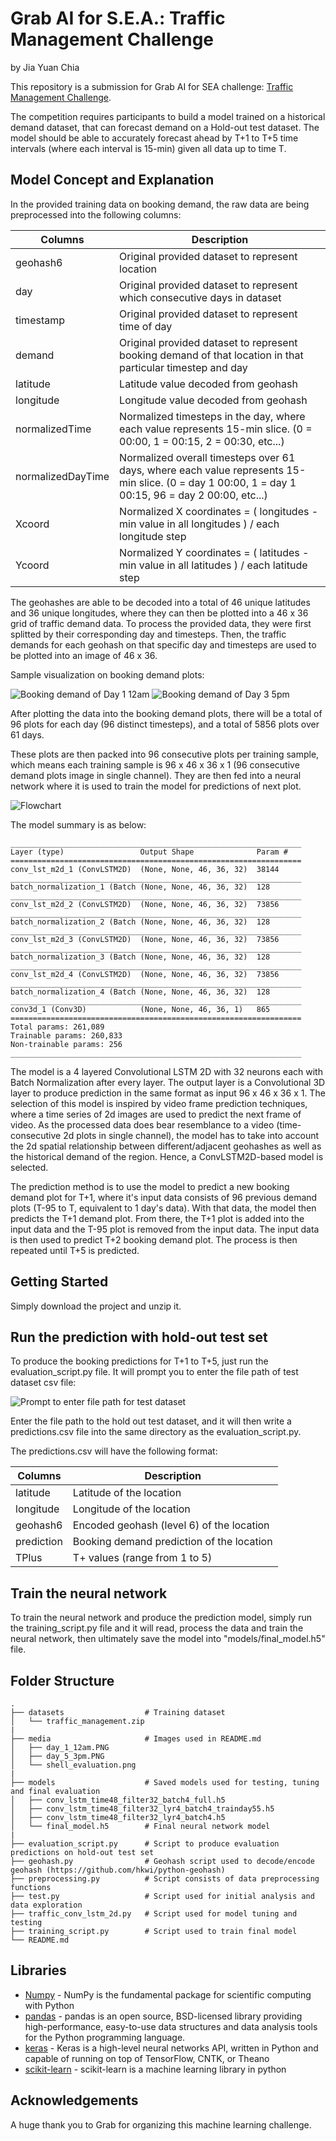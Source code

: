 # Grab AI for S.E.A.: Traffic Management Challenge
by Jia Yuan Chia

This repository is a submission for Grab AI for SEA challenge: [Traffic Management Challenge](https://www.aiforsea.com/traffic-management).

The competition requires participants to build a model trained on a historical demand dataset, that can forecast demand on a Hold-out test dataset. 
The model should be able to accurately forecast ahead by T+1 to T+5 time intervals (where each interval is 15-min) given all data up to time T.

## Model Concept and Explanation
In the provided training data on booking demand, the raw data are being preprocessed into the following columns:

| Columns        | Description           |
| -------------- | --------------------- |
| geohash6       | Original provided dataset to represent location |
| day            | Original provided dataset to represent which consecutive days in dataset |
| timestamp      | Original provided dataset to represent time of day |
| demand         | Original provided dataset to represent booking demand of that location in that particular timestep and day |
| latitude       | Latitude value decoded from geohash |
| longitude      | Longitude value decoded from geohash |
| normalizedTime | Normalized timesteps in the day, where each value represents 15-min slice. (0 = 00:00, 1 = 00:15, 2 = 00:30, etc...) |
| normalizedDayTime | Normalized overall timesteps over 61 days, where each value represents 15-min slice. (0 = day 1 00:00, 1 = day 1 00:15, 96 = day 2 00:00, etc...) |
| Xcoord | Normalized X coordinates = ( longitudes - min value in all longitudes ) / each longitude step |
| Ycoord | Normalized Y coordinates = ( latitudes - min value in all latitudes ) / each latitude step |

The geohashes are able to be decoded into a total of 46 unique latitudes and 36 unique longitudes, where they can then be plotted into a 46 x 36 grid of traffic demand data.
To process the provided data, they were first splitted by their corresponding day and timesteps. 
Then, the traffic demands for each geohash on that specific day and timesteps are used to be plotted into an image of 46 x 36.

Sample visualization on booking demand plots:

![Booking demand of Day 1 12am](media/day_1_12am.PNG)
![Booking demand of Day 3 5pm](media/day_5_3pm.PNG)

After plotting the data into the booking demand plots, there will be a total of 96 plots for each day (96 distinct timesteps), 
and a total of 5856 plots over 61 days.

These plots are then packed into 96 consecutive plots per training sample, which means each training sample is 96 x 46 x 36 x 1 (96 consecutive demand plots image in single channel). They are then fed into a neural network where it is used to train the model for predictions of next plot. 

![Flowchart](media/Flowchart.png)

The model summary is as below:

```
_________________________________________________________________
Layer (type)                 Output Shape              Param #   
=================================================================
conv_lst_m2d_1 (ConvLSTM2D)  (None, None, 46, 36, 32)  38144     
_________________________________________________________________
batch_normalization_1 (Batch (None, None, 46, 36, 32)  128       
_________________________________________________________________
conv_lst_m2d_2 (ConvLSTM2D)  (None, None, 46, 36, 32)  73856     
_________________________________________________________________
batch_normalization_2 (Batch (None, None, 46, 36, 32)  128       
_________________________________________________________________
conv_lst_m2d_3 (ConvLSTM2D)  (None, None, 46, 36, 32)  73856     
_________________________________________________________________
batch_normalization_3 (Batch (None, None, 46, 36, 32)  128       
_________________________________________________________________
conv_lst_m2d_4 (ConvLSTM2D)  (None, None, 46, 36, 32)  73856     
_________________________________________________________________
batch_normalization_4 (Batch (None, None, 46, 36, 32)  128       
_________________________________________________________________
conv3d_1 (Conv3D)            (None, None, 46, 36, 1)   865       
=================================================================
Total params: 261,089
Trainable params: 260,833
Non-trainable params: 256
_________________________________________________________________
```

The model is a 4 layered Convolutional LSTM 2D with 32 neurons each with Batch Normalization after every layer. The output layer is a Convolutional 3D layer to produce prediction in the same format as input 96 x 46 x 36 x 1. The selection of this model is inspired by video frame prediction techniques, where a time series of 2d images are used to predict the next frame of video. As the processed data does bear resemblance to a video (time-consecutive 2d plots in single channel), the model has to take into account the 2d spatial relationship between different/adjacent geohashes as well as the historical demand of the region. Hence, a ConvLSTM2D-based model is selected.

The prediction method is to use the model to predict a new booking demand plot for T+1, where it's input data consists of 96 previous demand plots (T-95 to T, equivalent to 1 day's data).
With that data, the model then predicts the T+1 demand plot.
From there, the T+1 plot is added into the input data and the T-95 plot is removed from the input data.
The input data is then used to predict T+2 booking demand plot.
The process is then repeated until T+5 is predicted.

## Getting Started
Simply download the project and unzip it.

## Run the prediction with hold-out test set
To produce the booking predictions for T+1 to T+5, just run the evaluation_script.py file. It will prompt you to enter the file path of test dataset csv file:

![Prompt to enter file path for test dataset](media/shell_evaluation.png)

Enter the file path to the hold out test dataset, and it will then write a predictions.csv file into the same directory as the evaluation_script.py.

The predictions.csv will have the following format:

| Columns    | Description           |
| ---------- | --------------------- |
| latitude   | Latitude of the location |
| longitude  | Longitude of the location |
| geohash6   | Encoded geohash (level 6) of the location |
| prediction | Booking demand prediction of the location |
| TPlus      | T+ values (range from 1 to 5) |

## Train the neural network
To train the neural network and produce the prediction model, simply run the training_script.py file and it will read, process the data and train the neural network, then ultimately save the model into "models/final_model.h5" file.

## Folder Structure

```
.
├── datasets                  # Training dataset
│   └── traffic_management.zip
|
├── media                     # Images used in README.md
│   ├── day_1_12am.PNG
│   ├── day_5_3pm.PNG
│   └── shell_evaluation.png
|
├── models                    # Saved models used for testing, tuning and final evaluation
│   ├── conv_lstm_time48_filter32_batch4_full.h5
│   ├── conv_lstm_time48_filter32_lyr4_batch4_trainday55.h5
│   ├── conv_lstm_time48_filter32_lyr4_batch4.h5
│   └── final_model.h5        # Final neural network model
|
├── evaluation_script.py      # Script to produce evaluation predictions on hold-out test set
├── geohash.py                # Geohash script used to decode/encode geohash (https://github.com/hkwi/python-geohash)
├── preprocessing.py          # Script consists of data preprocessing functions
├── test.py                   # Script used for initial analysis and data exploration
├── traffic_conv_lstm_2d.py   # Script used for model tuning and testing
├── training_script.py        # Script used to train final model
└── README.md
```


## Libraries
* [Numpy](http://www.numpy.org/) - NumPy is the fundamental package for scientific computing with Python 
* [pandas](https://pandas.pydata.org/pandas-docs/stable/) - pandas is an open source, BSD-licensed library providing high-performance, easy-to-use data structures and data analysis tools for the Python programming language.
* [keras](https://keras.io/) - Keras is a high-level neural networks API, written in Python and capable of running on top of TensorFlow, CNTK, or Theano
* [scikit-learn](https://scikit-learn.org/stable/) - scikit-learn is a machine learning library in python

## Acknowledgements
A huge thank you to Grab for organizing this machine learning challenge.
